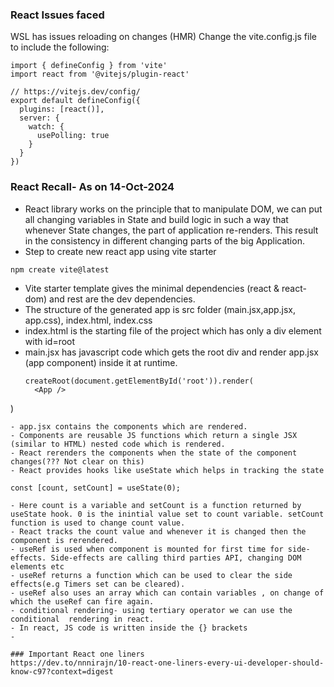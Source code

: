 ### React Issues faced
WSL has issues reloading on changes (HMR)
Change the vite.config.js file to include the following:
```
import { defineConfig } from 'vite'
import react from '@vitejs/plugin-react'

// https://vitejs.dev/config/
export default defineConfig({
  plugins: [react()],
  server: {
    watch: {
      usePolling: true
    }
  }
})

```

### React Recall- As on 14-Oct-2024
- React library works on the principle that to manipulate DOM, we can put all changing variables in State and build logic in such a way that whenever State changes, the part of application re-renders. This result in the consistency in different changing parts of the big Application. 
- Step to create new react app using vite starter
```
npm create vite@latest
```
- Vite starter template gives the minimal dependencies (react & react-dom) and rest are the dev dependencies.
- The structure of the generated app is src folder (main.jsx,app.jsx, app.css), index.html, index.css
- index.html is the starting file of the project which has only a div element with id=root
- main.jsx has javascript code which gets the root div and render app.jsx (app component) inside it at runtime.
  ```
  createRoot(document.getElementById('root')).render(
    <App />
)
  ```
  - app.jsx contains the components which are rendered.
  - Components are reusable JS functions which return a single JSX (similar to HTML) nested code which is rendered.
  - React rerenders the components when the state of the component changes(??? Not clear on this)
  - React provides hooks like useState which helps in tracking the state
  ```
    const [count, setCount] = useState(0);
  ```
  - Here count is a variable and setCount is a function returned by useState hook. 0 is the inintial value set to count variable. setCount function is used to change count value.
  - React tracks the count value and whenever it is changed then the component is rerendered.
  - useRef is used when component is mounted for first time for side-effects. Side-effects are calling third parties API, changing DOM elements etc
  - useRef returns a function which can be used to clear the side effects(e.g Timers set can be cleared).
  - useRef also uses an array which can contain variables , on change of which the useRef can fire again.
  - conditional rendering- using tertiary operator we can use the conditional  rendering in react. 
  - In react, JS code is written inside the {} brackets
  - 

  ### Important React one liners
  https://dev.to/nnnirajn/10-react-one-liners-every-ui-developer-should-know-c97?context=digest

